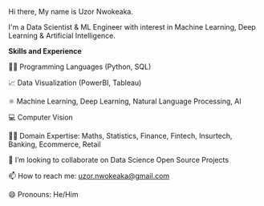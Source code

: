 Hi there, My name is Uzor Nwokeaka. 

I'm a Data Scientist & ML Engineer with interest in Machine Learning, Deep Learning & Artificial Intelligence.  

**Skills and Experience**

👩‍💻 Programming Languages (Python, SQL)

📈 Data Visualization (PowerBI, Tableau)

⚛ Machine Learning, Deep Learning, Natural Language Processing, AI

💻 Computer Vision

👩‍💻 Domain Expertise: Maths, Statistics, Finance, Fintech, Insurtech, Banking, Ecommerce, Retail

👯 I’m looking to collaborate on Data Science Open Source Projects

📫 How to reach me: uzor.nwokeaka@gmail.com

😄 Pronouns: He/Him

